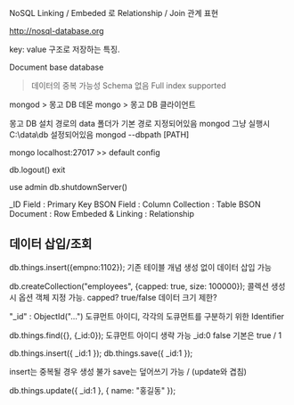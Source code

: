 NoSQL
Linking / Embeded 로 Relationship / Join 관계 표현

http://nosql-database.org

key: value 구조로 저장하는 특징.



Document base database
> 데이터의 중복 가능성
Schema 없음
Full index supported



mongod > 몽고 DB 데몬
mongo > 몽고 DB 클라이언트

몽고 DB 설치 경로의 data 폴더가 기본 경로 지정되어있음
mongod 그냥 실행시 C:\data\db 설정되어있음
mongod --dbpath [PATH]

mongo localhost:27017 >> default config


db.logout()
exit

use admin
db.shutdownServer()



_ID Field : Primary Key
BSON Field : Column
Collection : Table
BSON Document : Row
Embeded & Linking : Relationship


## 데이터 삽입/조회
db.things.insert({empno:1102});
기존 테이블 개념 생성 없이 데이터 삽입 가능

db.createCollection("employees", {capped: true, size: 100000});
콜렉션 생성 시 옵션 객체 지정 가능.
capped? true/false
데이터 크기 제한?

"_id" : ObjectId("...")
도큐먼트 아이디, 각각의 도큐먼트를 구분하기 위한 Identifier

db.things.find({}, {_id:0});
도큐먼트 아이디 생략 가능
_id:0 false 기본은 true / 1


db.things.insert({ _id:1 });
db.things.save({ _id:1 });

insert는 중복될 경우 생성 불가
save는 덮어쓰기 가능 / (update와 겹침)

db.things.update({ _id:1 }, { name: "홍길동" });